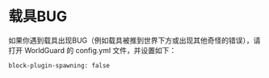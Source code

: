 # 载具BUG

如果你遇到载具出现BUG（例如载具被推到世界下方或出现其他奇怪的错误），请打开 WorldGuard 的 config.yml 文件，并设置如下：

```text
block-plugin-spawning: false
```
